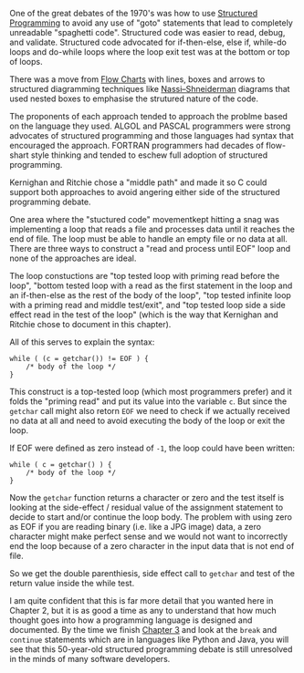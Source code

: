 One of the great debates of the 1970's was how to use 
[Structured Programming](https://en.wikipedia.org/wiki/Structured_programming)
to avoid any use of "goto" statements
that lead to completely unreadable "spaghetti code".  Structured code was easier to read, debug, and validate.
Structured code advocated for if-then-else, else if, while-do loops and do-while loops where the loop exit test
was at the bottom or top of loops.

There was a move from 
[Flow Charts](https://en.wikipedia.org/wiki/Flowchart) with lines, boxes and arrows to structured
diagramming techniques like
[Nassi–Shneiderman](https://en.wikipedia.org/wiki/Nassi-Shneiderman_diagram) diagrams that used
nested boxes to emphasise the strutured nature of the code.

The proponents of each approach tended to approach the problme based on the language they used.  ALGOL and PASCAL programmers
were strong advocates of structured programming and those languages had syntax that encouraged the approach.
FORTRAN programmers had decades of flow-shart style thinking and tended to eschew full adoption of structured programming.

Kernighan and Ritchie chose a "middle path" and made it so C could support both approaches to avoid angering either 
side of the structured programming debate.

One area where the "stuctured code" movementkept hitting a snag was implementing a loop
that reads a file and processes data until it reaches the end of file.  The loop must be able to handle an empty
file or no data at all.  There are three ways to construct a "read and process until EOF" loop and none of
the approaches are ideal.  

The loop constuctions are 
"top tested loop with priming read before the loop",
"bottom tested loop with a read as the first statement in the loop and an if-then-else as the rest of the body of the loop", 
"top tested infinite loop with a priming read and middle test/exit",
and
"top tested loop side a side effect read in the test of the loop" 
(which is the way that Kernighan and Ritchie chose to document in this chapter).

All of this serves to explain the syntax:

    while ( (c = getchar()) != EOF ) {
        /* body of the loop */
    }

This construct is a top-tested loop (which most programmers prefer) and it folds the "priming read" and put its value into the 
variable `c`.  But since the `getchar` call might also retorn `EOF` we need to check if we actually received no data at all and
need to avoid executing the body of the loop or exit the loop.

If EOF were defined as zero instead of `-1`, the loop could have been written:

    while ( c = getchar() ) {
        /* body of the loop */
    }

Now the `getchar` function returns a character or zero and the test itself is looking at the side-effect / residual value
of the assignment statement to decide to start and/or continue the loop body.  The problem with using zero as EOF
if you are reading binary (i.e. like a JPG image) data, a zero character might make perfect sense and we would not want
to incorrectly end the loop because of a zero character in the input data that is not end of file.

So we get the double parenthiesis, side effect call to `getchar` and test of the return value inside the while test.

I am quite confident that this is far more detail that you wanted here in Chapter 2, but it is as good a time as any
to understand that how much thought goes into how a programming language is designed and documented.  By the time we finish
[Chapter 3](chap03.md)
and look at the `break` and `continue` statements which are in languages like Python and Java, you will see
that this 50-year-old structured programming debate is still unresolved in the minds of many software developers.




